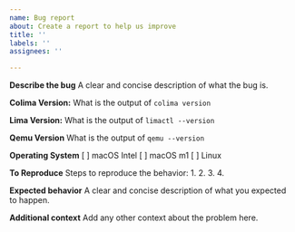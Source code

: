 ```yaml
---
name: Bug report
about: Create a report to help us improve
title: ''
labels: ''
assignees: ''

---
```


**Describe the bug**
A clear and concise description of what the bug is.

**Colima Version:**
What is the output of `colima version`

**Lima Version:**
What is the output of `limactl --version`

**Qemu Version**
What is the output of `qemu --version`

**Operating System**
[ ] macOS Intel
[ ] macOS m1
[ ] Linux

**To Reproduce**
Steps to reproduce the behavior:
1. 
2.
3.
4.

**Expected behavior**
A clear and concise description of what you expected to happen.

**Additional context**
Add any other context about the problem here.
